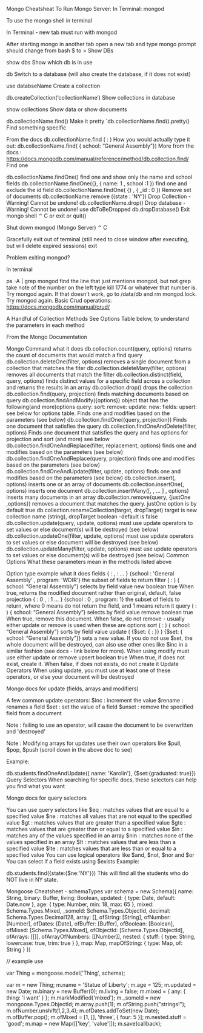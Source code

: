 Mongo Cheatsheat
To Run Mongo Server: In Terminal: mongod

To use the mongo shell in terminal

In Terminal - new tab must run with mongod

After starting mongo in another tab open a new tab and type
mongo
prompt should change from bash $ to >
Show DBs

show dbs
Show which db is in use

db
Switch to a database (will also create the database, if it does not exist)

use databseName
Create a collection

db.createCollection(‘collectionName’)
Show collections in database

show collections
Show data or show documents

db.collectionName.find()
Make it pretty `db.collectionName.find().pretty()
Find something specific

From the docs db.collectionName.find ( <field> : <value> )
How you would actually type it out:
db.collectionName.find( { school: “General Assembly”})
More from the docs : https://docs.mongodb.com/manual/reference/method/db.collection.find/
Find one

db.collectionName.findOne()
find one and show only the name and school fields
db.collectionName.findOne({}, { name: 1 , school :1 })
find one and exclude the id field
db.collectionName.findOne( {} , { _id : 0 })
Remove set of documents
db.collectionName.remove ({state : ’NY’})
Drop Collection - Warning! Cannot be undone!
db.collectionName.drop()
Drop database - Warning! Cannot be undone!
use dbToBeDropped
db.dropDatabase()
Exit mongo shell
⌃ C or exit or quit()

Shut down mongod (Mongo Server)
⌃ C

Gracefully exit out of terminal (still need to close window after executing, but will delete expired sessions) exit

Problem exiting mongod?

In terminal

ps -A | grep mongod
find the line that just mentions mongod, but not grep
take note of the number on the left
type kill 1774 or whatever that number is. Try mongod again.
If that doesn't work, go to /data/db and rm mongod.lock. Try mongod again.
Basic Crud operations:
https://docs.mongodb.com/manual/crud/

A Handful of Collection Methods
See Options Table below, to understand the parameters in each method

From the Mongo Documentation

Mongo Command	what it does
db.collection.count(query, options)	returns the count of documents that would match a find query
db.collection.deleteOne(filter, options)	removes a single document from a collection that matches the fiter
db.collection.deleteMany(filter, options)	removes all documents that match the filter
db.collection.distinct(field, query, options)	finds distinct values for a specific field across a collection and returns the results in an array
db.collection.drop()	drops the collection
db.collection.find(query, projection)	finds matching documents based on query
db.collection.findAndModify({options})	object that has the following(and more)options query: sort: remove: update: new: fields: upsert: see below for options table. Finds one and modifies based on the parameters (see below)
db.collection.findOne({query, projection})	Finds one document that satisfies the query
db.collection.findOneAndDelete(filter, options)	Finds one document that satisfies the query and has options for projection and sort (and more) see below
db.collection.findOneAndReplace(filter, replacement, options)	finds one and modifies based on the parameters (see below)
db.collection.findOneAndReplace(query, projection)	finds one and modifies based on the parameters (see below)
db.collection.findOneAndUpdate(filter, update, options)	finds one and modifies based on the parameters (see below)
db.collection.insert(<document or array of documents>, options)	inserts one or an array of documents
db.collection.insertOne(<document>, options)	inserts one document
db.collection.insertMany([<doucment1>, <document2>, ... ] , options)	inserts many documents in an array
db.collection.remove(query, {justOne ,options})	removes a document that matches the query. justOne option is by default true
db.collection.renameCollection(target, dropTarget)	target is new collection name (string), dropTarget boolean -default is false
db.collection.update(query, update, options)	must use update operators to set values or else document(s) will be destroyed (see below)
db.collection.updateOne(filter, update, options)	must use update operators to set values or else document will be destroyed (see below)
db.collection.updateMany(filter, update, options)	must use update operators to set values or else document(s) will be destroyed (see below)
Common Options
What these parameters mean in the methods listed above

Option	type	example	what it does
fields	{<field1> : <value> ,<field2> : <value> ... }	{school : 'General Assembly' , program: 'WDIR'}	the subset of fields to return
filter	( <field> : <value> )	{ school: “General Assembly”}	selects by field value
new	boolean	true	When true, returns the modified document rather than original, default, false
projection	{<field1> : 0 ,<field2> : 1 ... }	{school : 0 , program: 1}	the subset of fields to return, where 0 means do not return the field, and 1 means return it
query	( <field> : <value> )	{ school: “General Assembly”}	selects by field value
remove	boolean	true	When true, remove this document. When false, do not remove - usually either update or remove is used when these are options
sort	( <field> : <value> )	{ school: “General Assembly”}	sorts by field value
update	( {$set: {<field> : <value>}} )	{$set: { school: “General Assembly”}}	sets a new value. If you do not use $set, the whole document will be destroyed, can also use other ones like $inc in a similar fashion (see docs - link below for more). When using modify must use either update or remove
upsert	boolean	true	When true, if does not exist, create it. When false, if does not exists, do not create it
Update Operators
When using update, you must use at least one of these operators, or else your document will be destroyed

Mongo docs for update (fields, arrays and modifiers)

A few common update operators:
$inc : increment the value
$rename : renames a field
$set : set the value of a field
$unset : remove the specified field from a document

Note : failing to use an operator, will cause the document to be overwritten and 'destroyed'

Note : Modifying arrays for updates use their own operators like $pull, $pop, $push (scroll down in the above doc to see)

Example:

db.students.findOneAndUpdate({ name: 'Karolin'}, {$set:{graduated: true}})
Query Selectors
When searching for specific docs, these selectors can help you find what you want

Mongo docs for query selectors

You can use query selectors like
$eq : matches values that are equal to a specified value
$ne : matches all values that are not equal to the specified value
$gt : matches values that are greater than a specified value
$gte : matches values that are greater than or equal to a specified value
$in : matches any of the values specified in an array
$nin : matches none of the values specified in an array
$lt : matches values that are less than a specified value
$lte : matches values that are less than or equal to a specified value
You can use logical operators like $and, $not, $nor and $or
You can select if a field exists using $exists
Example:

db.students.find({state:{$ne:'NY'}})
This will find all the students who do NOT live in NY state.

Mongoose Cheatsheet - schemaTypes
var schema = new Schema({
  name:    String,
  binary:  Buffer,
  living:  Boolean,
  updated: { type: Date, default: Date.now },
  age:     { type: Number, min: 18, max: 65 },
  mixed:   Schema.Types.Mixed,
  _someId: Schema.Types.ObjectId,
  decimal: Schema.Types.Decimal128,
  array: [],
  ofString: [String],
  ofNumber: [Number],
  ofDates: [Date],
  ofBuffer: [Buffer],
  ofBoolean: [Boolean],
  ofMixed: [Schema.Types.Mixed],
  ofObjectId: [Schema.Types.ObjectId],
  ofArrays: [[]],
  ofArrayOfNumbers: [[Number]],
  nested: {
    stuff: { type: String, lowercase: true, trim: true }
  },
  map: Map,
  mapOfString: {
    type: Map,
    of: String
  }
})

// example use

var Thing = mongoose.model('Thing', schema);

var m = new Thing;
m.name = 'Statue of Liberty';
m.age = 125;
m.updated = new Date;
m.binary = new Buffer(0);
m.living = false;
m.mixed = { any: { thing: 'i want' } };
m.markModified('mixed');
m._someId = new mongoose.Types.ObjectId;
m.array.push(1);
m.ofString.push("strings!");
m.ofNumber.unshift(1,2,3,4);
m.ofDates.addToSet(new Date);
m.ofBuffer.pop();
m.ofMixed = [1, [], 'three', { four: 5 }];
m.nested.stuff = 'good';
m.map = new Map([['key', 'value']]);
m.save(callback);